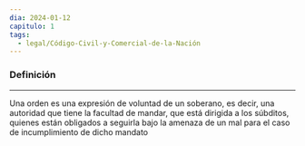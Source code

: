 ```yaml
---
dia: 2024-01-12
capitulo: 1
tags:
  - legal/Código-Civil-y-Comercial-de-la-Nación
---
```

### Definición
---
Una orden es una expresión de voluntad de un soberano, es decir, una autoridad que tiene la facultad de mandar, que está dirigida a los súbditos, quienes están obligados a seguirla bajo la amenaza de un mal para el caso de incumplimiento de dicho mandato